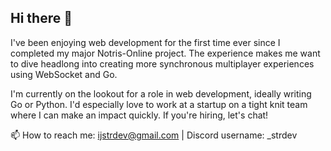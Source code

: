 ## Hi there 👋

I've been enjoying web development for the first time ever since I completed my major Notris-Online project. The experience makes me want to dive headlong into creating more synchronous multiplayer experiences using WebSocket and Go.

I'm currently on the lookout for a role in web development, ideally writing Go or Python. I'd especially love to work at a startup on a tight knit team where I can make an impact quickly. If you're hiring, let's chat!

📫 How to reach me: ijstrdev@gmail.com | Discord username: _strdev
<!--
**isaacjstriker/isaacjstriker** is a ✨ _special_ ✨ repository because its `README.md` (this file) appears on your GitHub profile.

Here are some ideas to get you started:

- 🔭 I’m currently working on ...
- 🌱 I’m currently learning ...
- 👯 I’m looking to collaborate on ...
- 🤔 I’m looking for help with ...
- 💬 Ask me about ...
- 📫 How to reach me: ...
- 😄 Pronouns: ...
- ⚡ Fun fact: ...
-->
